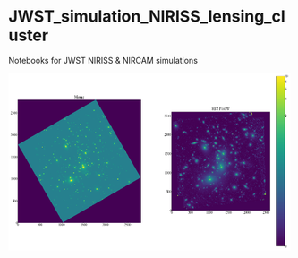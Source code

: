 # JWST_simulation_NIRISS_lensing_cluster
 Notebooks for JWST NIRISS & NIRCAM simulations

![Alt text](./comparison.png?raw=true "Title")
